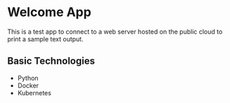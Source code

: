# Welcome App
This is a test app to connect to a web server hosted on the public cloud to print a sample text output.

## Basic Technologies
- Python
- Docker
- Kubernetes
